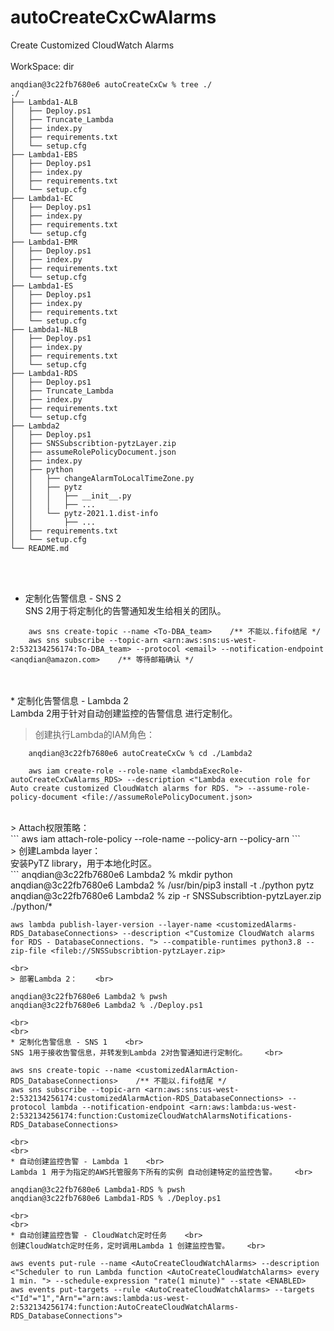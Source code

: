 # autoCreateCxCwAlarms
Create Customized CloudWatch Alarms
<br>
<br>
WorkSpace: dir <autoCreateCxCw>    <br>
```
anqdian@3c22fb7680e6 autoCreateCxCw % tree ./
./
├── Lambda1-ALB
│   ├── Deploy.ps1
│   ├── Truncate_Lambda
│   ├── index.py
│   ├── requirements.txt
│   └── setup.cfg
├── Lambda1-EBS
│   ├── Deploy.ps1
│   ├── index.py
│   ├── requirements.txt
│   └── setup.cfg
├── Lambda1-EC
│   ├── Deploy.ps1
│   ├── index.py
│   ├── requirements.txt
│   └── setup.cfg
├── Lambda1-EMR
│   ├── Deploy.ps1
│   ├── index.py
│   ├── requirements.txt
│   └── setup.cfg
├── Lambda1-ES
│   ├── Deploy.ps1
│   ├── index.py
│   ├── requirements.txt
│   └── setup.cfg
├── Lambda1-NLB
│   ├── Deploy.ps1
│   ├── index.py
│   ├── requirements.txt
│   └── setup.cfg
├── Lambda1-RDS
│   ├── Deploy.ps1
│   ├── Truncate_Lambda
│   ├── index.py
│   ├── requirements.txt
│   └── setup.cfg
├── Lambda2
│   ├── Deploy.ps1
│   ├── SNSSubscribtion-pytzLayer.zip
│   ├── assumeRolePolicyDocument.json
│   ├── index.py
│   ├── python
│   │   ├── changeAlarmToLocalTimeZone.py
│   │   ├── pytz
│   │   │   ├── __init__.py
│   │   │   ├── ...
│   │   └── pytz-2021.1.dist-info
│   │       ├── ...
│   ├── requirements.txt
│   └── setup.cfg
└── README.md
```
<br>
<br>


* 定制化告警信息 - SNS 2    <br>
SNS 2用于将定制化的告警通知发生给相关的团队。    <br>
```
    aws sns create-topic --name <To-DBA_team>    /** 不能以.fifo结尾 */
    aws sns subscribe --topic-arn <arn:aws:sns:us-west-2:532134256174:To-DBA_team> --protocol <email> --notification-endpoint <anqdian@amazon.com>    /** 等待邮箱确认 */
```
<br>
<br>
* 定制化告警信息 - Lambda 2    <br>
Lambda 2用于针对自动创建监控的告警信息 进行定制化。    <br>

> 创建执行Lambda的IAM角色：    <br>
```
    anqdian@3c22fb7680e6 autoCreateCxCw % cd ./Lambda2

    aws iam create-role --role-name <lambdaExecRole-autoCreateCxCwAlarms_RDS> --description <"Lambda execution role for Auto create customized CloudWatch alarms for RDS. "> --assume-role-policy-document <file://assumeRolePolicyDocument.json>
```
<br>
> Attach权限策略：    <br>
```
    aws iam attach-role-policy --role-name <lambdaExecRole-autoCreateCxCwAlarms_RDS> --policy-arn <arn:aws:iam::aws:policy/AmazonRDSFullAccess> --policy-arn <arn:aws:iam::aws:policy/AmazonEC2FullAccess>
```
<br>
> 创建Lambda layer：    <br>
安装PyTZ library，用于本地化时区。    <br>
```
    anqdian@3c22fb7680e6 Lambda2 % mkdir python
    anqdian@3c22fb7680e6 Lambda2 % /usr/bin/pip3 install -t ./python pytz
    anqdian@3c22fb7680e6 Lambda2 % zip -r SNSSubscribtion-pytzLayer.zip ./python/*

    aws lambda publish-layer-version --layer-name <customizedAlarms-RDS_DatabaseConnections> --description <"Customize CloudWatch alarms for RDS - DatabaseConnections. "> --compatible-runtimes python3.8 --zip-file <fileb://SNSSubscribtion-pytzLayer.zip>
```
<br>
> 部署Lambda 2：    <br>
```
    anqdian@3c22fb7680e6 Lambda2 % pwsh
    anqdian@3c22fb7680e6 Lambda2 % ./Deploy.ps1
```
<br>
<br>
* 定制化告警信息 - SNS 1    <br>
SNS 1用于接收告警信息，并转发到Lambda 2对告警通知进行定制化。    <br>
```
    aws sns create-topic --name <customizedAlarmAction-RDS_DatabaseConnections>    /** 不能以.fifo结尾 */
    aws sns subscribe --topic-arn <arn:aws:sns:us-west-2:532134256174:customizedAlarmAction-RDS_DatabaseConnections> --protocol lambda --notification-endpoint <arn:aws:lambda:us-west-2:532134256174:function:CustomizeCloudWatchAlarmsNotifications-RDS_DatabaseConnections>
```
<br>
<br>
* 自动创建监控告警 - Lambda 1    <br>
Lambda 1 用于为指定的AWS托管服务下所有的实例 自动创建特定的监控告警。    <br>
```
    anqdian@3c22fb7680e6 Lambda1-RDS % pwsh
    anqdian@3c22fb7680e6 Lambda1-RDS % ./Deploy.ps1
```
<br>
<br>
* 自动创建监控告警 - CloudWatch定时任务    <br>
创建CloudWatch定时任务，定时调用Lambda 1 创建监控告警。    <br>
```
    aws events put-rule --name <AutoCreateCloudWatchAlarms> --description <"Scheduler to run Lambda function <AutoCreateCloudWatchAlarms> every 1 min. "> --schedule-expression "rate(1 minute)" --state <ENABLED>
    aws events put-targets --rule <AutoCreateCloudWatchAlarms> --targets <"Id"="1","Arn"="arn:aws:lambda:us-west-2:532134256174:function:AutoCreateCloudWatchAlarms-RDS_DatabaseConnections">
```
